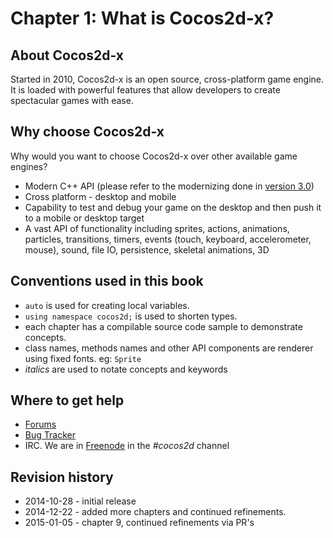 # Chapter 1: What is Cocos2d-x?

## About Cocos2d-x
Started in 2010, Cocos2d-x is an open source, cross-platform game engine. It is
loaded with powerful features that allow developers to create spectacular games
with ease.

## Why choose Cocos2d-x
Why would you want to choose Cocos2d-x over other available game engines?

* Modern C++ API (please refer to the modernizing done in [version 3.0](https://github.com/cocos2d/cocos2d-x/blob/Cocos2d-x-3.0/docs/RELEASE_NOTES.md#c11-features))
* Cross platform - desktop and mobile
* Capability to test and debug your game on the desktop and then push it to a
  mobile or desktop target
* A vast API of functionality including sprites, actions, animations, particles,
  transitions, timers, events (touch, keyboard, accelerometer, mouse), sound,
  file IO, persistence, skeletal animations, 3D

## Conventions used in this book

* `auto` is used for creating local variables.
* `using namespace cocos2d;` is used to shorten types.
* each chapter has a compilable source code sample to demonstrate concepts.
* class names, methods names and other API components are renderer using fixed fonts. eg: `Sprite`
* *italics* are used to notate concepts and keywords

## Where to get help
* [Forums](http://discuss.cocos2d-x.org)
* [Bug Tracker](https://github.com/cocos2d/cocos2d-x/issues)
* IRC. We are in [Freenode](https://webchat.freenode.net/) in the _#cocos2d_ channel

## Revision history
* 2014-10-28 - initial release
* 2014-12-22 - added more chapters and continued refinements.
* 2015-01-05 - chapter 9, continued refinements via PR's
